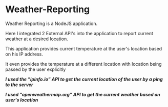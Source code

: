 # Weather-Reporting
Weather Reporting is a NodeJS application.

Here I integrated 2 External API's into the application to report current weather at a desired location.

This application provides current temperature at the user's location based on his IP address.

It even provides the temperature at a different location with location being passed by the user explicitly

***I used the "ipinfo.io" API to get the current location of the user by a ping to the server***

***I used "openweathermap.org" API to get the current weather based on user's location***
